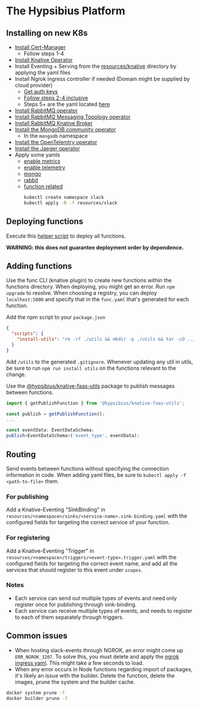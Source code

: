 # The Hypsibius Platform
## Installing on new K8s
* [Install Cert-Manager](https://cert-manager.io/docs/installation/helm/#steps)
  * Follow steps 1-4
* [Install Knative Operator](https://knative.dev/docs/install/operator/knative-with-operators/#install-the-knative-operator)
* Install Eventing + Serving from the [resources/knative](./resources/knative/) directory by applying the yaml files
* Install Ngrok ingress controller if needed (Domain might be supplied by cloud provider)
  * [Get auth keys](https://ngrok.com/docs/using-ngrok-with/k8s/#step-2-setup-your-kubernetes-cluster-and-install-the-ngrok-ingress-controller)
  * [Follow steps 2-4 inclusive](https://ngrok.com/docs/using-ngrok-with/k8s/#step-2-setup-your-kubernetes-cluster-and-install-the-ngrok-ingress-controller)
  * Steps 5+ are the yaml located [here](./resources/slack/serving/slack-events.ingress.yaml)
* [Install RabbitMQ operator](https://github.com/rabbitmq/cluster-operator#quickstart)
* [Install RabbitMQ Messaging Topology operator](https://github.com/rabbitmq/messaging-topology-operator/#quickstart)
* [Install RabbitMQ Knative Broker](https://knative.dev/docs/eventing/brokers/broker-types/rabbitmq-broker/#install-the-rabbitmq-controller)
* [Install the MongoDB community operator](https://github.com/mongodb/mongodb-kubernetes-operator/blob/master/docs/install-upgrade.md#install-in-a-different-namespace-using-helm)
  * In the `mongodb` namespace
* [Install the OpenTelemtry operator](https://github.com/open-telemetry/opentelemetry-operator#getting-started)
* [Install the Jaeger operator](https://www.jaegertracing.io/docs/latest/operator/#installing-the-operator-on-kubernetes)
* Apply some yamls
  * [enable metrics](./resources/global/metrics-server.yaml)
  * [enable telemetry](./resources/observability/)
  * [mongo](./resources/mongodb/mongodb.replicaset.yaml)
  * [rabbit](./resources/rabbitmq/rabbit.cluster.yaml)
  * [function related](./resources/slack/)
    ```bash
    kubectl create namespace slack
    kubectl apply -R -f resources/slack
    ```
## Deploying functions
Execute this [helper script](./functions/deploy.bash) to deploy all functions.

**WARNING: this does not guarantee deployment order by dependence.**
## Adding functions
Use the func CLI (knative plugin) to create new functions within the functions directory.
When deploying, you might get an error. Run `npm upgrade` to resolve.
When choosing a registry, you can deploy `localhost:5000` and specify that in the `func.yaml` that's generated for each function.

Add the npm script to your `package.json`
```json
{
  "scripts": {
    "install-utils": "rm -rf ./utils && mkdir -p ./utils && tar -cO ../../utils | tar -x && npm i --save ./utils/*"
  }
}
```
Add `/utils` to the generated `.gitignore`.
Whenever updating any util in utils, be sure to run `npm run install utils` on the functions relevant to the change.

Use the [@hypsibius/knative-faas-utils](./utils/knative-faas-utils/) package to publish messages between functions.
```typescript
import { getPublishFunction } from '@hypsibius/knative-faas-utils';

const publish = getPublishFunction();
...

const eventData: EventDataSchema;
publish<EventDataSchema>('event_type', eventData);
```

## Routing
Send events between functions without specifying the connection information in code.
When adding yaml files, be sure to `kubectl apply -f <path-to-file>` them.
### For publishing
Add a Knative-Eventing "SinkBinding" in `resources/<namespace>/sinks/<service-name>.sink-binding.yaml` with the configured fields for targeting the correct service of your function.
### For registering
Add a Knative-Eventing "Trigger" in `resources/<namespace>/triggers/<event-type>.trigger.yaml` with the configured fields for targeting the correct event name, and add all the services that should register to this event under `scopes`.
### Notes
* Each service can send out multiple types of events and need only register once for publishing through sink-binding.
* Each service can receive multiple types of events, and needs to register to each of them separately through triggers.

## Common issues
* When hosting slack-events through NGROK, an error might come up `ERR_NGROK_3207`. To solve this, you must delete and apply the [ngrok ingress yaml](resources/slack/serving/slack-events.ingress.yaml). This might take a few seconds to load.
* When any error occurs in Node functions regarding import of packages, it's likely an issue with the builder. Delete the function, delete the images, prune the system and the builder cache.
```bash
docker system prune -f
docker builder prune -f
```
